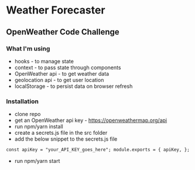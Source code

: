 # Weather Forecaster

## OpenWeather Code Challenge

### What I'm using

- hooks - to manage state
- context - to pass state through components
- OpenWeather api - to get weather data
- geolocation api - to get user location
- localStorage - to persist data on browser refresh

### Installation

- clone repo
- get an OpenWeather api key - https://openweathermap.org/api
- run npm/yarn install
- create a secrets.js file in the src folder
- add the below snippet to the secrets.js file

```html
const apiKey = "your_API_KEY_goes_here"; module.exports = { apiKey, };
```

- run npm/yarn start
